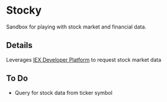 # Stocky
Sandbox for playing with stock market and financial data.

## Details
Leverages [IEX Developer Platform](https://iextrading.com/developer/) to request stock market data
## To Do
* Query for stock data from ticker symbol
